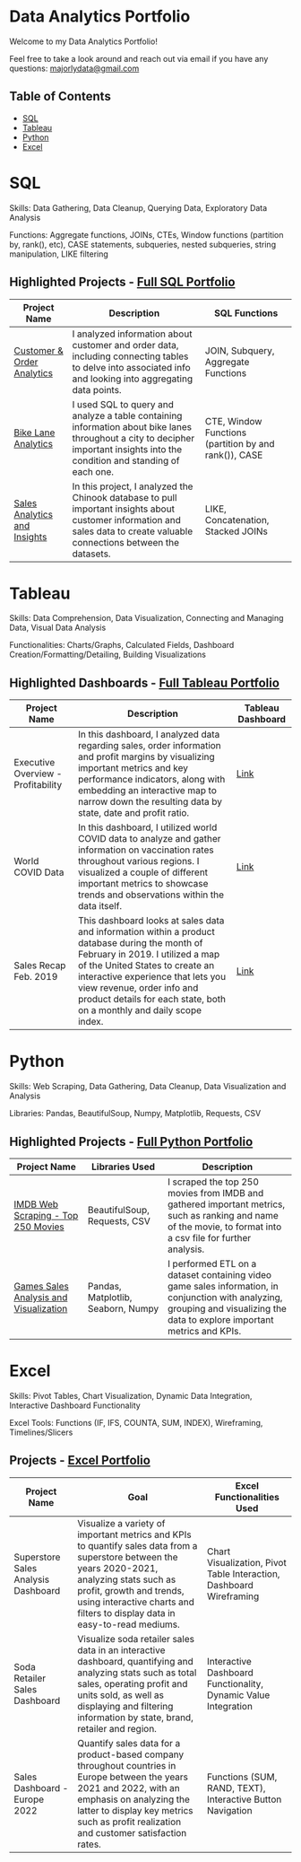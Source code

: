 # Data Analytics Portfolio

Welcome to my Data Analytics Portfolio! 

Feel free to take a look around and reach out via email if you have any questions: majorlydata@gmail.com

## Table of Contents
+ [SQL](#sql)
+ [Tableau](#tableau)
+ [Python](#python)
+ [Excel](#excel)

# SQL
Skills: Data Gathering, Data Cleanup, Querying Data, Exploratory Data Analysis

Functions: Aggregate functions, JOINs, CTEs, Window functions (partition by, rank(), etc), CASE statements, subqueries, nested subqueries, string manipulation, LIKE filtering

## Highlighted Projects - [Full SQL Portfolio](https://github.com/MajorlyData/Data-Analytics-Portfolio/tree/main/SQL)
| **Project Name**                                                                                                                         | **Description**                                                                                                                                                            | **SQL Functions**                                     |
|------------------------------------------------------------------------------------------------------------------------------------------|----------------------------------------------------------------------------------------------------------------------------------------------------------------------------|-------------------------------------------------------|
| [Customer & Order Analytics](https://github.com/MajorlyData/Data-Analytics-Portfolio/blob/main/SQL/Customer%20%26%20Order%20Analytics)   | I analyzed information about customer and order data, including connecting tables to delve into associated info and looking into aggregating data points.                  | JOIN, Subquery, Aggregate Functions                   |
| [Bike Lane Analytics](https://github.com/MajorlyData/Data-Analytics-Portfolio/blob/main/SQL/Bike%20Lane%20Analytics)                     | I used SQL to query and analyze a table containing information about bike lanes throughout a city to decipher important insights into the condition and standing of each one.  | CTE, Window Functions (partition by and rank()), CASE |
| [Sales Analytics and Insights](https://github.com/MajorlyData/Data-Analytics-Portfolio/blob/main/SQL/Sales%20Analytics%20and%20Insights) | In this project, I analyzed the Chinook database to pull important insights about customer information and sales data to create valuable connections between the datasets. | LIKE, Concatenation, Stacked JOINs                    |

# Tableau
Skills: Data Comprehension, Data Visualization, Connecting and Managing Data, Visual Data Analysis

Functionalities: Charts/Graphs, Calculated Fields, Dashboard Creation/Formatting/Detailing, Building Visualizations

## Highlighted Dashboards - [Full Tableau Portfolio](https://public.tableau.com/app/profile/majorly.data)
| **Project Name** | **Description** | **Tableau Dashboard** |
|------------------|-----------------|-----------------------|
| Executive Overview - Profitability | In this dashboard, I analyzed data regarding sales, order information and profit margins by visualizing important metrics and key performance indicators, along with embedding an interactive map to narrow down the resulting data by state, date and profit ratio. | [Link](https://public.tableau.com/app/profile/majorly.data/viz/ExecutiveOverview-Profitability_16827109671440/ExecutiveOverview)
| World COVID Data | In this dashboard, I utilized world COVID data to analyze and gather information on vaccination rates throughout various regions. I visualized a couple of different important metrics to showcase trends and observations within the data itself. | [Link](https://public.tableau.com/app/profile/majorly.data/viz/WorldCOVIDData_16825975396150/WorldCOVIDData) 
| Sales Recap Feb. 2019 | This dashboard looks at sales data and information within a product database during the month of February in 2019. I utilized a map of the United States to create an interactive experience that lets you view revenue, order info and product details for each state, both on a monthly and daily scope index. | [Link](https://public.tableau.com/app/profile/majorly.data/viz/SalesRecapFeb_2019/ProductOrderAnalysis)

# Python
Skills: Web Scraping, Data Gathering, Data Cleanup, Data Visualization and Analysis

Libraries: Pandas, BeautifulSoup, Numpy, Matplotlib, Requests, CSV

## Highlighted Projects - [Full Python Portfolio](https://github.com/MajorlyData/Data-Analytics-Portfolio/tree/main/Python)
| **Project Name** | **Libraries Used** | **Description** |
|------------------|-----------------|-----------------------|
| [IMDB Web Scraping - Top 250 Movies](https://github.com/MajorlyData/Data-Analytics-Portfolio/blob/main/Python/IMDB_Scraping.ipynb) | BeautifulSoup, Requests, CSV | I scraped the top 250 movies from IMDB and gathered important metrics, such as ranking and name of the movie, to format into a csv file for further analysis.
| [Games Sales Analysis and Visualization](https://github.com/MajorlyData/Data-Analytics-Portfolio/blob/main/Python/Games_Sales_Analysis.ipynb) | Pandas, Matplotlib, Seaborn, Numpy | I performed ETL on a dataset containing video game sales information, in conjunction with analyzing, grouping and visualizing the data to explore important metrics and KPIs.

# Excel
Skills: Pivot Tables, Chart Visualization, Dynamic Data Integration, Interactive Dashboard Functionality

Excel Tools: Functions (IF, IFS, COUNTA, SUM, INDEX), Wireframing, Timelines/Slicers

## Projects - [Excel Portfolio](https://www.canva.com/design/DAFiupK05Fk/K5nZtrBbzaRVY26do9zduQ/edit?utm_content=DAFiupK05Fk&utm_campaign=designshare&utm_medium=link2&utm_source=sharebutton)
| **Project Name** | **Goal** | **Excel Functionalities Used** |
|------------------|----------|--------------------------------|
| Superstore Sales Analysis Dashboard | Visualize a variety of important metrics and KPIs to quantify sales data from a superstore between the years 2020-2021, analyzing stats such as profit, growth and trends, using interactive charts and filters to display data in easy-to-read mediums. | Chart Visualization, Pivot Table Interaction, Dashboard Wireframing 
| Soda Retailer Sales Dashboard | Visualize soda retailer sales data in an interactive dashboard, quantifying and analyzing stats such as total sales, operating profit and units sold, as well as displaying and filtering information by state, brand, retailer and region. | Interactive Dashboard Functionality, Dynamic Value Integration 
| Sales Dashboard - Europe 2022 | Quantify sales data for a product-based company throughout countries in Europe between the years 2021 and 2022, with an emphasis on analyzing the latter to display key metrics such as profit realization and customer satisfaction rates. | Functions (SUM, RAND, TEXT), Interactive Button Navigation |
